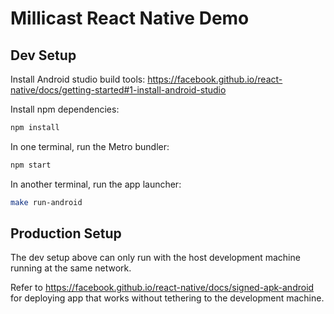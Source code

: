# Millicast React Native Demo

## Dev Setup

Install Android studio build tools: https://facebook.github.io/react-native/docs/getting-started#1-install-android-studio

Install npm dependencies:

```bash
npm install
```

In one terminal, run the Metro bundler:

```bash
npm start
```

In another terminal, run the app launcher:

```bash
make run-android
```

## Production Setup

The dev setup above can only run with the host development machine running
at the same network.

Refer to https://facebook.github.io/react-native/docs/signed-apk-android
for deploying app that works without tethering to the development machine.
